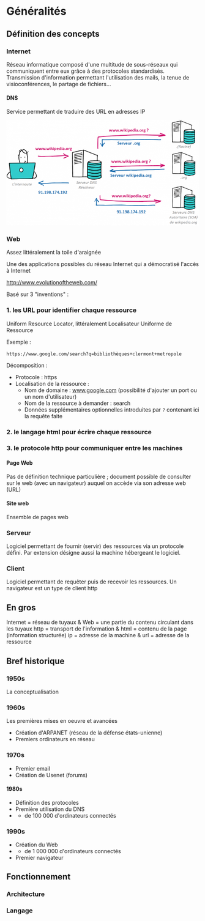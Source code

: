 # Généralités

## Définition des concepts

### Internet

Réseau informatique composé d'une multitude de sous-réseaux qui communiquent entre eux grâce à des protocoles standardisés. 
Transmission d'information permettant l'utilisation des mails, la tenue de visioconférences, le partage de fichiers...

#### DNS

Service permettant de traduire des URL en adresses IP

![dns](dns.png)

### Web

Assez littéralement la toile d'araignée

Une des applications possibles du réseau Internet qui a démocratisé l'accès à Internet

http://www.evolutionoftheweb.com/

Basé sur 3 "inventions" :

### 1. les URL pour identifier chaque ressource

Uniform Resource Locator, littéralement Localisateur Uniforme de Ressource

Exemple :

```
https://www.google.com/search?q=bibliothèques+clermont+metropole
```

Décomposition :

* Protocole : https
* Localisation de la ressource : 
  * Nom de domaine : www.google.com (possibilité d'ajouter un port ou un nom d'utilisateur)
  * Nom de la ressource à demander : search
  * Données supplémentaires optionnelles introduites par `?` contenant ici la requête faite


### 2. le langage html pour écrire chaque ressource



### 3. le protocole http pour communiquer entre les machines



#### Page Web

Pas de définition technique particulière ; document possible de consulter sur le web (avec un navigateur) auquel on accède via son adresse web (URL)

#### Site web

Ensemble de pages web 

### Serveur 

Logiciel permettant de fournir (servir) des ressources via un protocole défini.
Par extension désigne aussi la machine hébergeant le logiciel.

### Client 

Logiciel permettant de requêter puis de recevoir les ressources.
Un navigateur est un type de client http

## En gros

Internet = réseau de tuyaux & Web = une partie du contenu circulant dans les tuyaux
http = transport de l'information & html = contenu de la page (information structurée)
ip = adresse de la machine & url = adresse de la ressource

## Bref historique

### 1950s

La conceptualisation

### 1960s 

Les premières mises en oeuvre et avancées 
* Création d'ARPANET (réseau de la défense états-unienne)
* Premiers ordinateurs en réseau 

### 1970s

* Premier email
* Création de Usenet (forums)

#### 1980s

* Définition des protocoles 
* Première utilisation du DNS
* + de 100 000 d'ordinateurs connectés

### 1990s 

* Création du Web
* + de 1 000 000 d'ordinateurs connectés
* Premier navigateur

## Fonctionnement

### Architecture

### Langage
